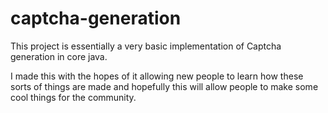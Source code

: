 # captcha-generation
This project is essentially a very basic implementation of Captcha generation in core java.

I made this with the hopes of it allowing new people to learn how these sorts of things are made and hopefully this will allow people to make some cool things for the community.
